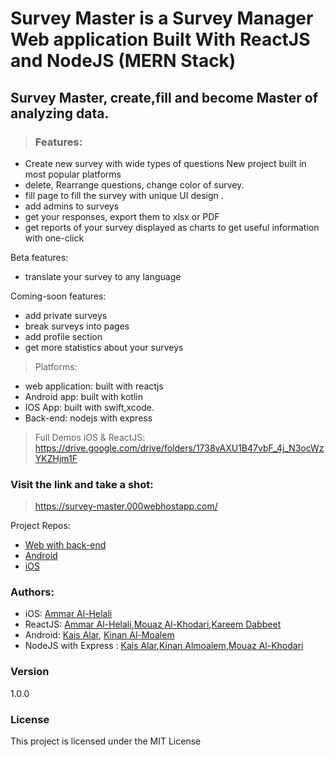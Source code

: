 # Survey Master is a Survey Manager Web application Built With ReactJS and NodeJS (MERN Stack)

## Survey Master, create,fill and become Master of analyzing data. 

> ### Features:
* Create new survey with wide types of questions
   New project built in most popular platforms
* delete, Rearrange questions, change color of survey.
* fill page to fill the survey with unique UI design .
* add admins to surveys
* get your responses, export them to xlsx or PDF
* get reports of your survey displayed as charts to get useful information with one-click

Beta features: 
* translate your survey to any language

Coming-soon features: 
* add private surveys
* break surveys into pages 
* add profile section 
* get more statistics about your surveys

> Platforms: 
* web application: built with reactjs
* Android app: built with kotlin
* IOS App: built with swift,xcode. 
* Back-end: nodejs with express


> Full Demos iOS & ReactJS:
  https://drive.google.com/drive/folders/1738vAXU1B47vbF_4j_N3ocWzYKZHjm1F
  
### Visit the link and take a shot:
 >  https://survey-master.000webhostapp.com/
  
  
  Project Repos: 
* [Web with back-end](https://github.com/Ammar0ah/SurveyMaster-ReactJS)
* [Android](https://github.com/kaisalar/SurveyMaster/tree/android)
* [iOS](Ammar0ah/SurveyMaster-iOS)
### Authors:
* iOS: [Ammar Al-Helali](https://github.com/Ammar0ah)
* ReactJS: [Ammar Al-Helali](https://github.com/Ammar0ah),[Mouaz Al-Khodari](https://github.com/mouazAlkhodari),[Kareem Dabbeet](https://github.com/KareemDa)
* Android: [Kais Alar](https://github.com/kaisalar), [Kinan Al-Moalem](https://github.com/kinanAlmoalm)
* NodeJS with Express : [Kais Alar](https://github.com/kaisalar),[Kinan Almoalem](https://github.com/kinanAlmoalm),[Mouaz Al-Khodari](https://github.com/mouazAlkhodari)


### Version
1.0.0

### License

This project is licensed under the MIT License
